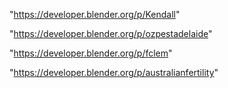"https://developer.blender.org/p/Kendall"

"https://developer.blender.org/p/ozpestadelaide"

"https://developer.blender.org/p/fclem"

 
"https://developer.blender.org/p/australianfertility"


 
